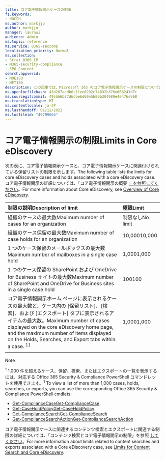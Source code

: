 ```yaml
---
title: コア電子情報開示ケースの制限
f1.keywords:
- NOCSH
ms.author: markjjo
author: markjjo
manager: laurawi
audience: Admin
ms.topic: reference
ms.service: O365-seccomp
localization_priority: Normal
ms.collection:
- Strat_O365_IP
- M365-security-compliance
- SPO_Content
search.appverid:
- MOE150
- MET150
description: この記事では、Microsoft 365 のコア電子情報開示ケースの制限について説明します。
ms.openlocfilehash: 43d267acdb0c1fee0202c74832b376e066241d7c
ms.sourcegitcommit: 495b66b77d6dbe6d69e5b06b304089e4e476e568
ms.translationtype: MT
ms.contentlocale: ja-JP
ms.lasthandoff: 01/12/2021
ms.locfileid: "49799664"
---
```

# <a name="limits-in-core-ediscovery"></a><span data-ttu-id="34c8c-103">コア電子情報開示の制限</span><span class="sxs-lookup"><span data-stu-id="34c8c-103">Limits in Core eDiscovery</span></span>

<span data-ttu-id="34c8c-104">次の表に、コア電子情報開示ケースと、コア電子情報開示ケースに関連付けられている保留リストの制限を示します。</span><span class="sxs-lookup"><span data-stu-id="34c8c-104">The following table lists the limits for core eDiscovery cases and holds associated with a core eDiscovery case.</span></span> <span data-ttu-id="34c8c-105">コア電子情報開示の詳細については、「コア電子情報開示の概要 [」を参照してください](ediscovery-cases.md)。</span><span class="sxs-lookup"><span data-stu-id="34c8c-105">For more information about Core eDiscovery, see [Overview of Core eDiscovery](ediscovery-cases.md).</span></span>
    
  | <span data-ttu-id="34c8c-106">制限の説明</span><span class="sxs-lookup"><span data-stu-id="34c8c-106">Description of limit</span></span> | <span data-ttu-id="34c8c-107">極限</span><span class="sxs-lookup"><span data-stu-id="34c8c-107">Limit</span></span> |
  |:-----|:-----|
  |<span data-ttu-id="34c8c-108">組織のケースの最大数</span><span class="sxs-lookup"><span data-stu-id="34c8c-108">Maximum number of cases for an organization</span></span>  <br/> |<span data-ttu-id="34c8c-109">制限なし</span><span class="sxs-lookup"><span data-stu-id="34c8c-109">No limit</span></span>  <br/> |
  |<span data-ttu-id="34c8c-110">組織のケース保留の最大数</span><span class="sxs-lookup"><span data-stu-id="34c8c-110">Maximum number of case holds for an organization</span></span>  <br/> |<span data-ttu-id="34c8c-111">10,000</span><span class="sxs-lookup"><span data-stu-id="34c8c-111">10,000</span></span>  <br/> |
  |<span data-ttu-id="34c8c-112">1 つのケース保留のメールボックスの最大数</span><span class="sxs-lookup"><span data-stu-id="34c8c-112">Maximum number of mailboxes in a single case hold</span></span>  <br/> |<span data-ttu-id="34c8c-113">1,000</span><span class="sxs-lookup"><span data-stu-id="34c8c-113">1,000</span></span>  <br/> |
  |<span data-ttu-id="34c8c-114">1 つのケース保留の SharePoint および OneDrive for Business サイトの最大数</span><span class="sxs-lookup"><span data-stu-id="34c8c-114">Maximum number of SharePoint and OneDrive for Business sites in a single case hold</span></span>  <br/> |<span data-ttu-id="34c8c-115">100</span><span class="sxs-lookup"><span data-stu-id="34c8c-115">100</span></span>  <br/> |
  |<span data-ttu-id="34c8c-116">コア電子情報開示ホーム ページに表示されるケースの最大数と、ケース内の [保留リスト]、[検索]、および [エクスポート] タブに表示されるアイテムの最大数。</span><span class="sxs-lookup"><span data-stu-id="34c8c-116">Maximum number of cases displayed on the core eDiscovery home page, and the maximum number of items displayed on the Holds, Searches, and Export tabs within a case.</span></span> <span data-ttu-id="34c8c-117"><sup>1</sup></span><span class="sxs-lookup"><span data-stu-id="34c8c-117"><sup>1</sup></span></span> |<span data-ttu-id="34c8c-118">1,000</span><span class="sxs-lookup"><span data-stu-id="34c8c-118">1,000</span></span>|
  |||

   > [!NOTE]
   > <span data-ttu-id="34c8c-119"><sup>1</sup> 1,000 件を超えるケース、保留、検索、またはエクスポートの一覧を表示するには、対応する Office 365 Security & Compliance PowerShell コマンドレットを使用できます。</span><span class="sxs-lookup"><span data-stu-id="34c8c-119"><sup>1</sup> To view a list of more than 1,000 cases, holds, searches, or exports, you can use the corresponding Office 365 Security & Compliance PowerShell cmdlets:</span></span>
   > 
   > - [<span data-ttu-id="34c8c-120">Get-ComplianceCase</span><span class="sxs-lookup"><span data-stu-id="34c8c-120">Get-ComplianceCase</span></span>](https://docs.microsoft.com/powershell/module/exchange/get-compliancecase)
   > - [<span data-ttu-id="34c8c-121">Get-CaseHoldPolicy</span><span class="sxs-lookup"><span data-stu-id="34c8c-121">Get-CaseHoldPolicy</span></span>](https://docs.microsoft.com/powershell/module/exchange/get-caseholdpolicy)
   > - [<span data-ttu-id="34c8c-122">Get-ComplianceSearch</span><span class="sxs-lookup"><span data-stu-id="34c8c-122">Get-ComplianceSearch</span></span>](https://docs.microsoft.com/powershell/module/exchange/get-compliancesearch)
   > - [<span data-ttu-id="34c8c-123">Get-ComplianceSearchAction</span><span class="sxs-lookup"><span data-stu-id="34c8c-123">Get-ComplianceSearchAction</span></span>](https://docs.microsoft.com/powershell/module/exchange/get-compliancesearchaction)

<span data-ttu-id="34c8c-124">コア電子情報開示ケースに関連するコンテンツ検索とエクスポートに関連する制限の詳細については、「コンテンツ検索とコア電子情報開示の制限」を参照 [してください](limits-for-content-search.md)。</span><span class="sxs-lookup"><span data-stu-id="34c8c-124">For more information about limits related to content searches and exports associated with a Core eDiscovery case, see [Limits for Content Search and Core eDiscovery](limits-for-content-search.md).</span></span>